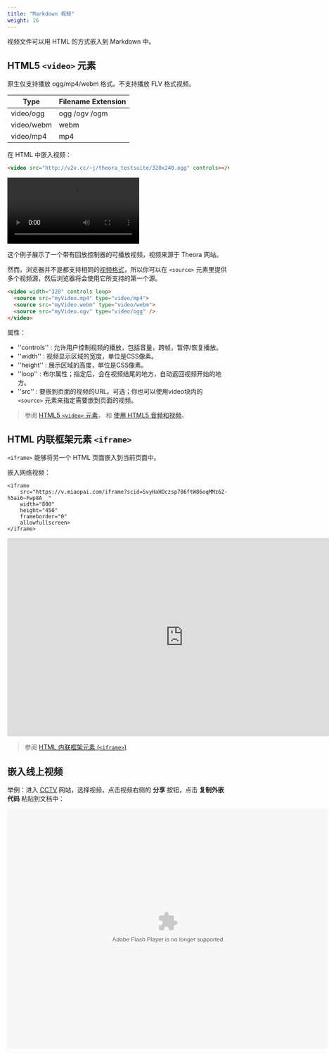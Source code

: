 ```yaml
---
title: "Markdown 视频"
weight: 16
---
```


视频文件可以用 HTML 的方式嵌入到 Markdown 中。

## HTML5 `<video>` 元素

原生仅支持播放 ogg/mp4/webm 格式。不支持播放 FLV 格式视频。

| Type | Filename Extension |
| ----- | ------------------- |
|video/ogg |ogg /ogv /ogm |
|video/webm |webm |
|video/mp4 |mp4 |

在 HTML 中嵌入视频：

```html
<video src="http://v2v.cc/~j/theora_testsuite/320x240.ogg" controls></video>
```

<video src="http://v2v.cc/~j/theora_testsuite/320x240.ogg" controls></video>

这个例子展示了一个带有回放控制器的可播放视频，视频来源于 Theora 网站。

然而，浏览器并不是都支持相同的[视频格式](https://developer.mozilla.org/zh-CN/docs/Web/HTML/Supported_media_formats)，所以你可以在 `<source>` 元素里提供多个视频源，然后浏览器将会使用它所支持的第一个源。

```html
<video width="320" controls loop>
  <source src="myVideo.mp4" type="video/mp4">
  <source src="myVideo.webm" type="video/webm">
  <source src="myVideo.ogv" type="video/ogg" />
</video>
```

属性：

- ''controls'' : 允许用户控制视频的播放，包括音量，跨帧，暂停/恢复播放。
- ''width'' : 视频显示区域的宽度，单位是CSS像素。
- ''height'' : 展示区域的高度，单位是CSS像素。
- ''loop'' : 布尔属性；指定后，会在视频结尾的地方，自动返回视频开始的地方。
- ''src'' : 要嵌到页面的视频的URL。可选；你也可以使用video块内的 `<source>` 元素来指定需要嵌到页面的视频。

> 参阅 [HTML5 `<video>` 元素](https://developer.mozilla.org/zh-CN/docs/Web/HTML/Element/video)， 和 [使用 HTML5 音频和视频](https://developer.mozilla.org/zh-CN/docs/Web/Guide/HTML/Using_HTML5_audio_and_video)。

## HTML 内联框架元素 `<iframe>`

`<iframe>` 能够将另一个 HTML 页面嵌入到当前页面中。

嵌入网络视频：

```
<iframe 
    src="https://v.miaopai.com/iframe?scid=SvyHaHOczsp7B6ftW86oqMMz62-h5ai6~Fwp8A__"
    width="800" 
    height="450" 
    frameborder="0" 
    allowfullscreen>
</iframe>
```

<iframe 
    src="https://v.miaopai.com/iframe?scid=SvyHaHOczsp7B6ftW86oqMMz62-h5ai6~Fwp8A__"
    width="800" 
    height="450" 
    frameborder="0" 
    allowfullscreen>
</iframe>

> 参阅 [HTML 内联框架元素 (`<iframe>`)](https://developer.mozilla.org/zh-CN/docs/Web/HTML/Element/iframe)

## 嵌入线上视频

举例：进入 [CCTV](http://tv.cctv.com/) 网站，选择视频，点击视频右侧的 **分享** 按钮，点击 **复制外嵌代码** 粘贴到文档中：

<embed id='v_player_cctv' width='730' height='545' flashvars='adCalls=http%3A//galaxy.bjcathay.com/s%3Fz%3Dcathay%26c%3D265%26op%3D1%26_page_group%3Ddianbo%26_subsite%3Dtvcctv%26_CHANNEL%3DPAGEKXC0xLPAnP9J56RRrh6i160121%26_sorts%3D%26_tvcctvpindao%3DCHAL1450953156045404%26_shipinji%3D%26_videoid%3D82debf490d9645e38d650a2823a40199%7B%21@%23%7Dhttp%3A//galaxy.bjcathay.com/s%3Fz%3Dcathay%26c%3D266%26op%3D1%26_page_group%3Ddianbo%26_subsite%3Dtvcctv%26_CHANNEL%3DPAGEKXC0xLPAnP9J56RRrh6i160121%26_sorts%3D%26_tvcctvpindao%3DCHAL1450953156045404%26_shipinji%3D%26_videoid%3D82debf490d9645e38d650a2823a40199%7B%21@%23%7Dhttp%3A//galaxy.bjcathay.com/s%3Fz%3Dcathay%26c%3D267%26op%3D1%26_page_group%3Ddianbo%26_subsite%3Dtvcctv%26_CHANNEL%3DPAGEKXC0xLPAnP9J56RRrh6i160121%26_sorts%3D%26_tvcctvpindao%3DCHAL1450953156045404%26_shipinji%3D%26_videoid%3D82debf490d9645e38d650a2823a40199%7B%21@%23%7Dhttp%3A//galaxy.bjcathay.com/s%3Fz%3Dcathay%26c%3D268%26op%3D1%26_page_group%3Ddianbo%26_subsite%3Dtvcctv%26_CHANNEL%3DPAGEKXC0xLPAnP9J56RRrh6i160121%26_sorts%3D%26_tvcctvpindao%3DCHAL1450953156045404%26_shipinji%3D%26_videoid%3D82debf490d9645e38d650a2823a40199%7B%21@%23%7Dhttp%3A//galaxy.bjcathay.com/s%3Fz%3Dcathay%26c%3D269%26op%3D1%26_page_group%3Ddianbo%26_subsite%3Dtvcctv%26_CHANNEL%3DPAGEKXC0xLPAnP9J56RRrh6i160121%26_sorts%3D%26_tvcctvpindao%3DCHAL1450953156045404%26_shipinji%3D%26_videoid%3D82debf490d9645e38d650a2823a40199%7B%21@%23%7Dhttp%3A//galaxy.bjcathay.com/s%3Fz%3Dcathay%26c%3D270%26op%3D1%26_page_group%3Ddianbo%26_subsite%3Dtvcctv%26_CHANNEL%3DPAGEKXC0xLPAnP9J56RRrh6i160121%26_sorts%3D%26_tvcctvpindao%3DCHAL1450953156045404%26_shipinji%3D%26_videoid%3D82debf490d9645e38d650a2823a40199&adAfter=http%3A//galaxy.bjcathay.com/s%3Fz%3Dcathay%26c%3D271%26op%3D1%26_page_group%3Ddianbo%26_subsite%3Dtvcctv%26_CHANNEL%3DPAGEKXC0xLPAnP9J56RRrh6i160121%26_sorts%3D%26_tvcctvpindao%3DCHAL1450953156045404%26_shipinji%3D%26_videoid%3D82debf490d9645e38d650a2823a40199&adPause=http%3A//galaxy.bjcathay.com/s%3Fz%3Dcathay%26c%3D274%26op%3D1%26_page_group%3Ddianbo%26_subsite%3Dtvcctv%26_CHANNEL%3DPAGEKXC0xLPAnP9J56RRrh6i160121%26_sorts%3D%26_tvcctvpindao%3DCHAL1450953156045404%26_shipinji%3D%26_videoid%3D82debf490d9645e38d650a2823a40199&adBanner=http%3A//galaxy.bjcathay.com/s%3Fz%3Dcathay%26c%3D276%26op%3D1%26_page_group%3Ddianbo%26_subsite%3Dtvcctv%26_CHANNEL%3DPAGEKXC0xLPAnP9J56RRrh6i160121%26_sorts%3D%26_tvcctvpindao%3DCHAL1450953156045404%26_shipinji%3D%26_videoid%3D82debf490d9645e38d650a2823a40199&videoId=YQYbpA0PAhIUszf3jS5190929&filePath=/flvxml/2009/10/14/&isAutoPlay=true&url=http://tv.cctv.com/2019/09/29/VIDE6YQYbpA0PAhIUszf3jS5190929.shtml?spm=C28340.P9dhkRStLqPh.E8KuwdzHZQNM.4&tai=news&configPath=http://js.player.cntv.cn/xml/config/outside.xml&widgetsConfig=http://js.player.cntv.cn/xml/widgetsConfig/common.xml&languageConfig=&hour24DataURL=VodCycleData.xml&outsideChannelId=channelBugu&videoCenterId=82debf490d9645e38d650a2823a40199' allowscriptaccess='always' allowfullscreen='true' menu='false' quality='best' bgcolor='#000000' name='v_player_cctv' src='http://player.cntv.cn/standard/cntvOutSidePlayer.swf' type='application/x-shockwave-flash' lk_mediaid='lk_juiceapp_mediaPopup_1257416656250' lk_media='yes'/>